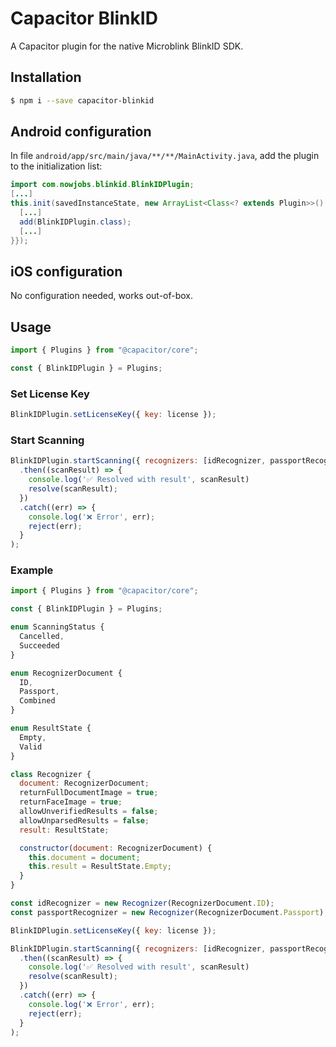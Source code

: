 # Capacitor BlinkID
A Capacitor plugin for the native Microblink BlinkID SDK.

## Installation

```bash
$ npm i --save capacitor-blinkid
```

## Android configuration

In file `android/app/src/main/java/**/**/MainActivity.java`, add the plugin to the initialization list:

```java
import com.nowjobs.blinkid.BlinkIDPlugin;
[...]
this.init(savedInstanceState, new ArrayList<Class<? extends Plugin>>() {{
  [...]
  add(BlinkIDPlugin.class);
  [...]
}});
```

## iOS configuration

No configuration needed, works out-of-box.

## Usage

```js
import { Plugins } from "@capacitor/core";

const { BlinkIDPlugin } = Plugins;
```

### Set License Key

```js
BlinkIDPlugin.setLicenseKey({ key: license });
```

### Start Scanning

```js
BlinkIDPlugin.startScanning({ recognizers: [idRecognizer, passportRecognizer] })
  .then((scanResult) => {
    console.log('✅ Resolved with result', scanResult)
    resolve(scanResult);
  })
  .catch((err) => {
    console.log('❌ Error', err);
    reject(err);
  }
);
```

### Example

```js
import { Plugins } from "@capacitor/core";

const { BlinkIDPlugin } = Plugins;

enum ScanningStatus {
  Cancelled,
  Succeeded
}

enum RecognizerDocument {
  ID,
  Passport,
  Combined
}

enum ResultState {
  Empty,
  Valid
}

class Recognizer {
  document: RecognizerDocument;
  returnFullDocumentImage = true;
  returnFaceImage = true;
  allowUnverifiedResults = false;
  allowUnparsedResults = false;
  result: ResultState;

  constructor(document: RecognizerDocument) {
    this.document = document;
    this.result = ResultState.Empty;
  }
}

const idRecognizer = new Recognizer(RecognizerDocument.ID);
const passportRecognizer = new Recognizer(RecognizerDocument.Passport);

BlinkIDPlugin.setLicenseKey({ key: license });

BlinkIDPlugin.startScanning({ recognizers: [idRecognizer, passportRecognizer] })
  .then((scanResult) => {
    console.log('✅ Resolved with result', scanResult)
    resolve(scanResult);
  })
  .catch((err) => {
    console.log('❌ Error', err);
    reject(err);
  }
);
```
